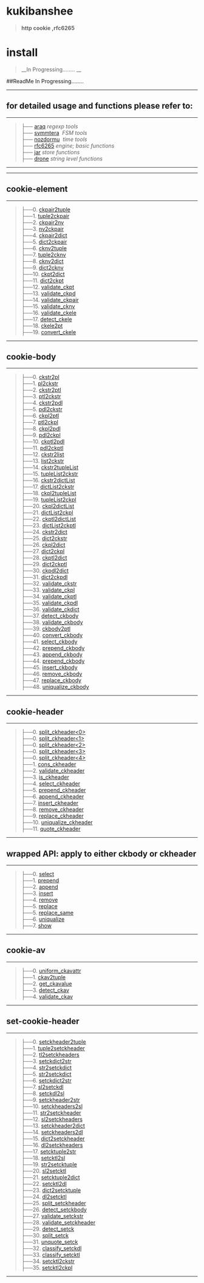 # kukibanshee
>__http cookie ,rfc6265__

# install
>__In Progressing........ __

##ReadMe In Progressing........ 



------------------------------------------------
for detailed usage and functions please refer to:
-------------------------------------------------

------------------------------------------------------------------------------------
>├── [araq](kukibanshee/ReadMeDetailed/araq.md)  _regexp tools_  <br> 
├── [symmtera](kukibanshee/ReadMeDetailed/symmtera.md)  _FSM tools_ <br> 
├── [nozdormu](kukibanshee/ReadMeDetailed/nozdormu.md)  _time tools_<br> 
├── [rfc6265](kukibanshee/ReadMeDetailed/rfc6265.md)  _engine; basic functions_ <br>
├── [jar](kukibanshee/ReadMeDetailed/jar.md)   _store functions_ <br>
├── [drone](kukibanshee/ReadMeDetailed/drone.md)  _string level functions_ <br>

-----------------------------------------------------------------------------------




-----------------------------------------------------------------------

## cookie-element

-----------------------------------------------------------------------
>├──0. [ckpair2tuple](kukibanshee/Images/ckpair2tuple.0.png)  <br>
├──1. [tuple2ckpair](kukibanshee/Images/tuple2ckpair.0.png)  <br>
├──2. [ckpair2nv](kukibanshee/Images/ckpair2nv.0.png)  <br>
├──3. [nv2ckpair](kukibanshee/Images/nv2ckpair.0.png)  <br>
├──4. [ckpair2dict](kukibanshee/Images/ckpair2dict.0.png)  <br>
├──5. [dict2ckpair](kukibanshee/Images/dict2ckpair.0.png)  <br>
├──6. [cknv2tuple](kukibanshee/Images/cknv2tuple.0.png)  <br>
├──7. [tuple2cknv](kukibanshee/Images/tuple2cknv.0.png)  <br>
├──8. [cknv2dict](kukibanshee/Images/cknv2dict.0.png)  <br>
├──9. [dict2cknv](kukibanshee/Images/dict2cknv.0.png)  <br>
├──10. [ckpt2dict](kukibanshee/Images/ckpt2dict.0.png)  <br>
├──11. [dict2ckpt](kukibanshee/Images/dict2ckpt.0.png)  <br>
├──12. [validate_ckpt](kukibanshee/Images/validate_ckpt.0.png)  <br>
├──13. [validate_ckpd](kukibanshee/Images/validate_ckpd.0.png)  <br>
├──14. [validate_ckpair](kukibanshee/Images/validate_ckpair.0.png)  <br>
├──15. [validate_cknv](kukibanshee/Images/validate_cknv.0.png)  <br>
├──16. [validate_ckele](kukibanshee/Images/validate_ckele.0.png)  <br>
├──17. [detect_ckele](kukibanshee/Images/detect_ckele.0.png)  <br>
├──18. [ckele2pt](kukibanshee/Images/ckele2pt.0.png)  <br>
├──19. [convert_ckele](kukibanshee/Images/convert_ckele.0.png)  <br>



-----------------------------------------------------------------------

## cookie-body

-----------------------------------------------------------------------
>├──0. [ckstr2pl](kukibanshee/Images/ckstr2pl.0.png)  <br>
├──1. [pl2ckstr](kukibanshee/Images/pl2ckstr.0.png)  <br>
├──2. [ckstr2ptl](kukibanshee/Images/ckstr2ptl.0.png)  <br>
├──3. [ptl2ckstr](kukibanshee/Images/ptl2ckstr.0.png)  <br>
├──4. [ckstr2pdl](kukibanshee/Images/ckstr2pdl.0.png)  <br>
├──5. [pdl2ckstr](kukibanshee/Images/pdl2ckstr.0.png)  <br>
├──6. [ckpl2ptl](kukibanshee/Images/ckpl2ptl.0.png)  <br>
├──7. [ptl2ckpl](kukibanshee/Images/ptl2ckpl.0.png)  <br>
├──8. [ckpl2pdl](kukibanshee/Images/ckpl2pdl.0.png)  <br>
├──9. [pdl2ckpl](kukibanshee/Images/pdl2ckpl.0.png)  <br>
├──10. [ckptl2pdl](kukibanshee/Images/ckptl2pdl.0.png)  <br>
├──11. [pdl2ckptl](kukibanshee/Images/pdl2ckptl.0.png)  <br>
├──12. [ckstr2list](kukibanshee/Images/ckstr2list.0.png)  <br>
├──13. [list2ckstr](kukibanshee/Images/list2ckstr.0.png)  <br>
├──14. [ckstr2tupleList](kukibanshee/Images/ckstr2tupleList.0.png)  <br>
├──15. [tupleList2ckstr](kukibanshee/Images/tupleList2ckstr.0.png)  <br>
├──16. [ckstr2dictList](kukibanshee/Images/ckstr2dictList.0.png)  <br>
├──17. [dictList2ckstr](kukibanshee/Images/dictList2ckstr.0.png)  <br>
├──18. [ckpl2tupleList](kukibanshee/Images/ckpl2tupleList.0.png)  <br>
├──19. [tupleList2ckpl](kukibanshee/Images/tupleList2ckpl.0.png)  <br>
├──20. [ckpl2dictList](kukibanshee/Images/ckpl2dictList.0.png)  <br>
├──21. [dictList2ckpl](kukibanshee/Images/dictList2ckpl.0.png)  <br>
├──22. [ckptl2dictList](kukibanshee/Images/ckptl2dictList.0.png)  <br>
├──23. [dictList2ckptl](kukibanshee/Images/dictList2ckptl.0.png)  <br>
├──24. [ckstr2dict](kukibanshee/Images/ckstr2dict.0.png)  <br>
├──25. [dict2ckstr](kukibanshee/Images/dict2ckstr.0.png)  <br>
├──26. [ckpl2dict](kukibanshee/Images/ckpl2dict.0.png)  <br>
├──27. [dict2ckpl](kukibanshee/Images/dict2ckpl.0.png)  <br>
├──28. [ckptl2dict](kukibanshee/Images/ckptl2dict.0.png)  <br>
├──29. [dict2ckptl](kukibanshee/Images/dict2ckptl.0.png)  <br>
├──30. [ckpdl2dict](kukibanshee/Images/ckpdl2dict.0.png)  <br>
├──31. [dict2ckpdl](kukibanshee/Images/dict2ckpdl.0.png)  <br>
├──32. [validate_ckstr](kukibanshee/Images/validate_ckstr.0.png)  <br>
├──33. [validate_ckpl](kukibanshee/Images/validate_ckpl.0.png)  <br>
├──34. [validate_ckptl](kukibanshee/Images/validate_ckptl.0.png)  <br>
├──35. [validate_ckpdl](kukibanshee/Images/validate_ckpdl.0.png)  <br>
├──36. [validate_ckdict](kukibanshee/Images/validate_ckdict.0.png)  <br>
├──37. [detect_ckbody](kukibanshee/Images/detect_ckbody.0.png)  <br>
├──38. [validate_ckbody](kukibanshee/Images/validate_ckbody.0.png)  <br>
├──39. [ckbody2ptl](kukibanshee/Images/ckbody2ptl.0.png)  <br>
├──40. [convert_ckbody](kukibanshee/Images/convert_ckbody.0.png)  <br>
├──41. [select_ckbody](kukibanshee/Images/select_ckbody.0.png)  <br>
├──42. [prepend_ckbody](kukibanshee/Images/prepend_ckbody.0.png)  <br>
├──43. [append_ckbody](kukibanshee/Images/append_ckbody.0.png)  <br>
├──44. [prepend_ckbody](kukibanshee/Images/prepend_ckbody.0.png)  <br>
├──45. [insert_ckbody](kukibanshee/Images/insert_ckbody.0.png)  <br>
├──46. [remove_ckbody](kukibanshee/Images/remove_ckbody.0.png)  <br>
├──47. [replace_ckbody](kukibanshee/Images/replace_ckbody.0.png)  <br>
├──48. [uniqualize_ckbody](kukibanshee/Images/uniqualize_ckbody.0.png)  <br>


-----------------------------------------------------------------------

## cookie-header

-----------------------------------------------------------------------
>├──0. [split_ckheader\<0\>](kukibanshee/Images/split_ckheader.0.png)  <br>
├──0. [split_ckheader\<1\>](kukibanshee/Images/split_ckheader.1.png)  <br>
├──0. [split_ckheader\<2\>](kukibanshee/Images/split_ckheader.2.png)  <br>
├──0. [split_ckheader\<3\>](kukibanshee/Images/split_ckheader.3.png)  <br>
├──0. [split_ckheader\<4\>](kukibanshee/Images/split_ckheader.4.png)  <br>
├──1. [cons_ckheader](kukibanshee/Images/cons_ckheader.0.png)  <br>
├──2. [validate_ckheader](kukibanshee/Images/validate_ckheader.0.png)  <br>
├──3. [is_ckheader](kukibanshee/Images/is_ckheader.0.png)  <br>
├──4. [select_ckheader](kukibanshee/Images/select_ckheader.0.png)  <br>
├──5. [prepend_ckheader](kukibanshee/Images/prepend_ckheader.0.png)  <br>
├──6. [append_ckheader](kukibanshee/Images/append_ckheader.0.png)  <br>
├──7. [insert_ckheader](kukibanshee/Images/insert_ckheader.0.png)  <br>
├──8. [remove_ckheader](kukibanshee/Images/remove_ckheader.0.png)  <br>
├──9. [replace_ckheader](kukibanshee/Images/replace_ckheader.0.png)  <br>
├──10. [uniqualize_ckheader](kukibanshee/Images/uniqualize_ckheader.0.png)  <br>
├──11. [quote_ckheader](kukibanshee/Images/quote_ckheader.0.png)  <br>


------------------------------------------------------------------------------

## wrapped API: apply to either ckbody or ckheader
-----------------------------------------------------------
>├──0. [select](kukibanshee/Images/select.0.png)  <br>
├──1. [prepend](kukibanshee/Images/prepend.0.png)  <br>
├──2. [append](kukibanshee/Images/append.0.png)  <br>
├──3. [insert](kukibanshee/Images/insert.0.png)  <br>
├──4. [remove](kukibanshee/Images/remove.0.png)  <br>
├──5. [replace](kukibanshee/Images/replace.0.png)  <br>
├──5. [replace_same](kukibanshee/Images/replace_same.0.png)  <br>
├──6. [uniqualize](kukibanshee/Images/uniqualize.0.png)  <br>
├──7. [show](kukibanshee/Images/show.0.png)  <br>


------------------------------------------------------------

## cookie-av
----------------------------------------------------------------
>├──0. [uniform_ckavattr](kukibanshee/Images/uniform_ckavattr.0.png)  <br>
├──1. [ckav2tuple](kukibanshee/Images/ckav2tuple.0.png)  <br>
├──2. [get_ckavalue](kukibanshee/Images/get_ckavalue.0.png)  <br>
├──3. [detect_ckav](kukibanshee/Images/detect_ckav.0.png)  <br>
├──4. [validate_ckav](kukibanshee/Images/validate_ckav.0.png)  <br>



----------------------------------------------------------------

## set-cookie-header  
----------------------------------------------------------------------------
>├──0. [setckheader2tuple](kukibanshee/Images/setckheader2tuple.0.png)  <br>
├──1. [tuple2setckheader](kukibanshee/Images/setckheader2tuple.0.png)  <br>
├──2. [tl2setckheaders](kukibanshee/Images/tl2setckheaders.0.png)  <br>
├──3. [setckdict2str](kukibanshee/Images/setckdict2str.0.png)  <br>
├──4. [str2setckdict](kukibanshee/Images/str2setckdict.0.png)  <br>
├──5. [str2setckdict](kukibanshee/Images/str2setckdict.0.png)  <br>
├──6. [setckdict2str](kukibanshee/Images/setckdict2str.0.png)  <br>
├──7. [sl2setckdl](kukibanshee/Images/sl2setckdl.0.png)  <br>
├──8. [setckdl2sl](kukibanshee/Images/setckdl2sl.0.png)  <br>
├──9. [setckheader2str](kukibanshee/Images/setckheader2str.0.png)  <br>
├──10. [setckheaders2sl](kukibanshee/Images/setckheaders2sl.0.png)  <br>
├──11. [str2setckheader](kukibanshee/Images/str2setckheader.0.png)  <br>
├──12. [sl2setckheaders](kukibanshee/Images/sl2setckheaders.0.png)  <br>
├──13. [setckheader2dict](kukibanshee/Images/setckheader2dict.0.png)  <br>
├──14. [setckheaders2dl](kukibanshee/Images/setckheaders2dl.0.png)  <br>
├──15. [dict2setckheader](kukibanshee/Images/dict2setckheader.0.png)  <br>
├──16. [dl2setckheaders](kukibanshee/Images/dl2setckheaders.0.png)  <br>
├──17. [setcktuple2str](kukibanshee/Images/setcktuple2str.0.png)  <br>
├──18. [setcktl2sl](kukibanshee/Images/setcktl2sl.0.png)  <br>
├──19. [str2setcktuple](kukibanshee/Images/str2setcktuple.0.png)  <br>
├──20. [sl2setcktl](kukibanshee/Images/sl2setcktl.0.png)  <br>
├──21. [setcktuple2dict](kukibanshee/Images/setcktuple2dict.0.png)  <br>
├──22. [setcktl2dl](kukibanshee/Images/setcktl2dl.0.png)  <br>
├──23. [dict2setcktuple](kukibanshee/Images/dict2setcktuple.0.png)  <br>
├──24. [dl2setcktl](kukibanshee/Images/dl2setcktl.0.png)  <br>
├──25. [split_setckheader](kukibanshee/Images/split_setckheader.0.png)  <br>
├──26. [detect_setckbody](kukibanshee/Images/detect_setckbody.0.png)  <br>
├──27. [validate_setckstr](kukibanshee/Images/validate_setckstr.0.png)  <br>
├──28. [validate_setckheader](kukibanshee/Images/validate_setckheader.0.png)  <br>
├──29. [detect_setck](kukibanshee/Images/detect_setck.0.png)  <br>
├──30. [split_setck](kukibanshee/Images/split_setck.0.png)  <br>
├──31. [unquote_setck](kukibanshee/Images/unquote_setck.0.png)  <br>
├──32. [classify_setckdl](kukibanshee/Images/classify_setckdl.0.png)  <br>
├──33. [classify_setcktl](kukibanshee/Images/classify_setcktl.0.png)  <br>
├──34. [setcktl2ckstr](kukibanshee/Images/setcktl2ckstr.0.png)  <br>
├──35. [setcktl2ckpl](kukibanshee/Images/setcktl2ckpl.0.png)  <br>


----------------------------------------------------------------------------------


